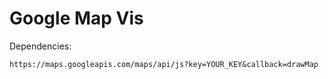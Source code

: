 # Google Map Vis

Dependencies:

```
https://maps.googleapis.com/maps/api/js?key=YOUR_KEY&callback=drawMap
```
